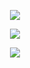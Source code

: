 <p align="center">
<img src="https://github-readme-stats.vercel.app/api?username=Samu369&theme=dark&show_icons=true&hide_border=true&count_private=true"></img>
</p>

<p align="center">
<img src="https://github-readme-streak-stats.herokuapp.com/?user=Samu369&theme=dark&hide_border=true"></img>
</p>

<p align="center">
<img src="https://github-readme-stats.vercel.app/api/top-langs/?username=Samu369&theme=dark&show_icons=true&hide_border=true&layout=compact"></img>
</p>
